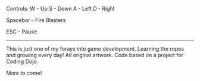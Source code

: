 Controls:
W - Up
S - Down
A - Left
D - Right

Spacebar - Fire Blasters

ESC - Pause

------------------------------

This is just one of my forays into game development. Learning the ropes and growing every day!
All original artwork. Code based on a project for Coding Dojo.


More to come!
